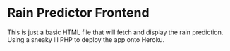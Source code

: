 # Rain Predictor Frontend

This is just a basic HTML file that will fetch and display the rain prediction. Using a sneaky lil PHP to deploy the app onto Heroku.